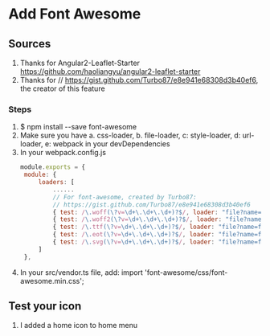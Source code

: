 # Add Font Awesome 

## Sources
1. Thanks for Angular2-Leaflet-Starter https://github.com/haoliangyu/angular2-leaflet-starter
2. Thanks for // https://gist.github.com/Turbo87/e8e941e68308d3b40ef6, the creator of this feature

### Steps
1. $ npm install --save font-awesome
2. Make sure you have 
   a. css-loader,
   b. file-loader,
   c: style-loader,
   d: url-loader,
   e: webpack
   in your devDependencies
3. In your webpack.config.js
   ```js
   module.exports = {    
    module: {
        loaders: [
            ......
            // For font-awesome, created by Turbo87:
            // https://gist.github.com/Turbo87/e8e941e68308d3b40ef6
            { test: /\.woff(\?v=\d+\.\d+\.\d+)?$/, loader: "file?name=fonts/[name].[ext]" },
            { test: /\.woff2(\?v=\d+\.\d+\.\d+)?$/, loader: "file?name=fonts/[name].[ext]" },
            { test: /\.ttf(\?v=\d+\.\d+\.\d+)?$/, loader: "file?name=fonts/[name].[ext]" },
            { test: /\.eot(\?v=\d+\.\d+\.\d+)?$/, loader: "file?name=fonts/[name].[ext]" },
            { test: /\.svg(\?v=\d+\.\d+\.\d+)?$/, loader: "file?name=fonts/[name].[ext]" }
        ]
    },
    ```
4. In your src/vendor.ts file, add:
   import 'font-awesome/css/font-awesome.min.css';

## Test your icon 
1. I added a home icon to home menu